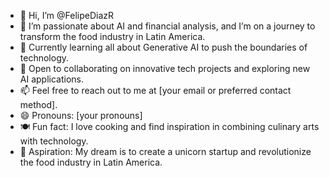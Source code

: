- 👋 Hi, I’m @FelipeDiazR
- 👀 I’m passionate about AI and financial analysis, and I’m on a journey to transform the food industry in Latin America.
- 🌱 Currently learning all about Generative AI to push the boundaries of technology.
- 💞️ Open to collaborating on innovative tech projects and exploring new AI applications.
- 📫 Feel free to reach out to me at [your email or preferred contact method].
- 😄 Pronouns: [your pronouns]
- 🍽️ Fun fact: I love cooking and find inspiration in combining culinary arts with technology.
- 🚀 Aspiration: My dream is to create a unicorn startup and revolutionize the food industry in Latin America.

<!---
FelipeDiazR/FelipeDiazR is a ✨ special ✨ repository because its `README.md` (this file) appears on your GitHub profile.
You can click the Preview link to take a look at your changes.
--->
